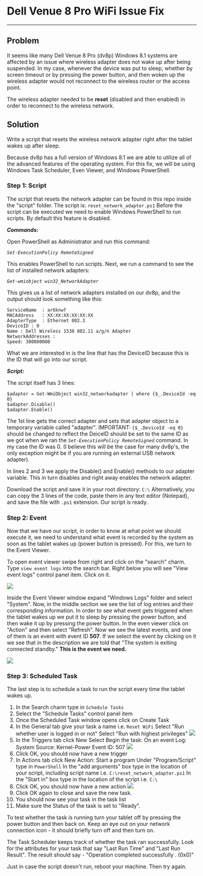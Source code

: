Dell Venue 8 Pro WiFi Issue Fix
===================
----------

## Problem
It seems like many Dell Venue 8 Pro (dv8p) Windows 8.1 systems are affected by an issue where wireless adapter does not wake up after being suspended. In my case, whenever the device was put to sleep, whether by screen timeout or by pressing the power button, and then woken up the wireless adapter would not reconnect to the wireless router or the access point.

The wireless adapter needed to be **reset** (disabled and then enabled) in order to reconnect to the wireless network.


## Solution
Write a script that resets the wireless network adapter right after the tablet wakes up after sleep. 

Because dv8p has a full version of Windows 8.1 we are able to utilize all of the advanced features of the operating system. For this fix, we will be using Windows Task Scheduler, Even Viewer, and Windows PowerShell.

### Step 1: Script

The script that resets the network adapter can be found in this repo inside the "script" folder. The script is: `reset_network_adapter.ps1`
Before the script can be executed we need to enable Windows PowerShell to run scripts. By default this feature is disabled.

***Commands:***

Open PowerShell as Administrator and run this command:

*`Set-ExecutionPolicy RemoteSigned`*

This enables PowerShell to run scripts.
Next, we run a command to see the list of installed network adapters:

*`Get-wmiobject win32_NetworkAdapter`*

This gives us a list of network adapters installed on our dv8p, and the output should look something like this:

    ServiceName  : ar6knwf
    MACAddress   : XX:XX:XX:XX:XX:XX
    AdapterType  : Ethernet 802.3
    DeviceID : 0
    Name : Dell Wireless 1538 802.11 a/g/n Adapter
    NetworkAddresses :
    Speed: 300000000

What we are interested in is the line that has the DeviceID because this is the ID that will go into our script.

***Script:***

The script itself has 3 lines:

    $adapter = Get-WmiObject win32_networkadapter | where {$_.DeviceId -eq 0}
    $adapter.Disable()
    $adapter.Enable()

The 1st line gets the correct adapter and sets that adapter object to a temporary variable called "adapter". IMPORTANT: `{$_.DeviceId -eq 0}` should be changed to reflect the DeiceID should be set to the same ID as we got when we ran the *`Set-ExecutionPolicy RemoteSigned`* command. In my case the ID was 0. (I believe this will be the case for many dv8p's, the only exception might be if you are running an external USB network adapter).

In lines 2 and 3 we apply the Disable() and Enable() methods to our adapter variable. This in turn disables and right away enables the network adapter.

Download the script and save it in your root directory: `C:\`
Alternatively, you can copy the 3 lines of the code, paste them in any text editor (Notepad), and save the file with `.ps1` extension.
Our script is ready.

### Step 2: Event
Now that we have our script, in order to know at what point we should execute it, we need to understand what event is recorded by the system as soon as the tablet wakes up (power button is pressed). For this, we turn to the Event Viewer.

To open event viewer swipe from right and click on the "search" charm. Type `view event logs` into the search bar. Right below you will see "View event logs" control panel item. Click on it.

![](/screen_shots/Screenshot2.png)

Inside the Event Viewer window expand "Windows Logs" folder and select "System". Now, in the middle section we see the list of log entries and their corresponding information.
In order to see what event gets triggered when the tablet wakes up we put it to sleep by pressing the power button, and then wake it up by pressing the power button. In the even viewer click on "Action" and then select "Refresh". Now we see the latest events, and one of them is an event with event ID **507**. If we select the event by clicking on it we see that in the description we are told that "The system is exiting connected standby."  **This is the event we need.**

![](/screen_shots/Screenshot1.png)

### Step 3: Scheduled Task

The last step is to schedule a task to run the script every time the tablet wakes up.
1. In the Search charm type in `Schedule Tasks`
2. Select the "Schedule Tasks" control panel item
3. Once the Scheduled Task window opens click on Create Task
4. In the General tab give your task a name i.e. `Reset WiFi`
Select "Run whether user is logged in or not"
Select "Run with highest privileges"
![](/screen_shots/Screenshot5.png)
5. In the Triggers tab click New
Select Begin the task: On an event
Log: System
Source: Kernel-Power
Event ID: 507
![](/screen_shots/Screenshot4.png)
6. Click OK, you should now have a new trigger
7. In Actions tab click New
Action: Start a program
Under "Program/Script" type in `PowerShell`
In the "add arguments" box type in the location of your script, including script name i.e. `C:\reset_network_adapter.ps1`
In the "Start in" box type in the location of the script i.e. `C:\`
8. Click OK, you should now have a new action
![](/screen_shots/Screenshot7.png)
9. Click OK again to close and save the new task.
10. You should now see your task in the task list
11. Make sure the Status of the task is set to "Ready".

To test whether the task is running turn your tablet off by pressing the power button and then back on. Keep an eye out on your network connection icon - it should briefly turn off and then turn on.

The Task Scheduler keeps track of whether the task ran successfully. Look for the attributes for your task that say "Last Run Time" and "Last Run Result". The result should say - "Operation completed successfully . (0x0)"

Just in case the script doesn't run, reboot your machine. Then try again.